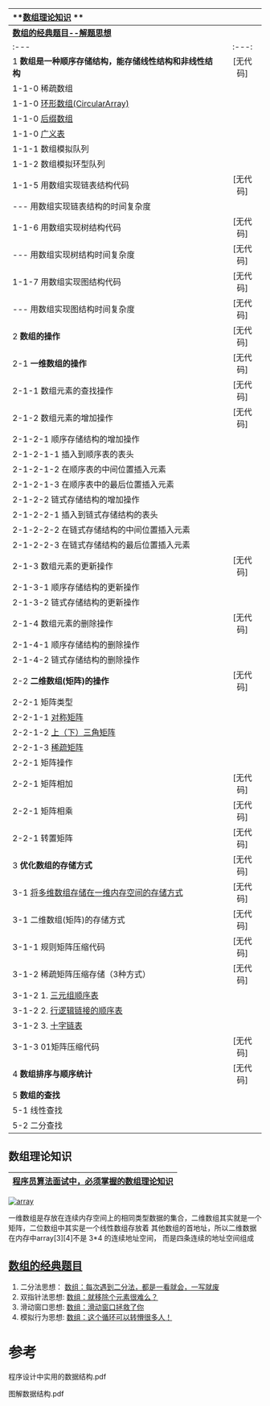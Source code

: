 
| **[数组理论知识](#数组理论知识) ** |  | 
| :--- | :---: | 
| **[数组的经典题目--解题思想](#数组的经典题目)** |  | 
| :--- | :---: | 
| 1   **数组是一种顺序存储结构，能存储线性结构和非线性结构**| [无代码] |
| 1-1-0 稀疏数组| |
| 1-1-0 [环形数组(CircularArray)](https://blog.csdn.net/sinat_36246371/article/details/78836336)||
| 1-1-0 [后缀数组](https://oi-wiki.org/string/sa/)||
| 1-1-0 [广义表](http://data.biancheng.net/view/190.html)||
| 1-1-1 数组模拟队列||
| 1-1-2 数组模拟环型队列||
| 1-1-5 用数组实现链表结构代码|[无代码]|
| ---    用数组实现链表结构的时间复杂度||
| 1-1-6 用数组实现树结构代码| [无代码]|
| ---    用数组实现树结构时间复杂度| [无代码]|
| 1-1-7 用数组实现图结构代码| [无代码]|
|---     用数组实现图结构时间复杂度| [无代码]|
| 2  **数组的操作** | [无代码] |
| 2-1 **一维数组的操作**| [无代码] |
| 2-1-1  数组元素的查找操作 | [无代码] |
| 2-1-2  数组元素的增加操作 | [无代码] |
| 2-1-2-1  顺序存储结构的增加操作||
| 2-1-2-1-1  插入到顺序表的表头||
| 2-1-2-1-2  在顺序表的中间位置插入元素||
| 2-1-2-1-3  在顺序表中的最后位置插入元素||
| 2-1-2-2  链式存储结构的增加操作||
| 2-1-2-2-1  插入到链式存储结构的表头||
| 2-1-2-2-2  在链式存储结构的中间位置插入元素||
| 2-1-2-2-3  在链式存储结构的最后位置插入元素||
| 2-1-3  数组元素的更新操作 | [无代码] |
| 2-1-3-1  顺序存储结构的更新操作||
| 2-1-3-2  链式存储结构的更新操作||
| 2-1-4  数组元素的删除操作 | [无代码] |
| 2-1-4-1  顺序存储结构的删除操作||
| 2-1-4-2  链式存储结构的删除操作||
| 2-2  **二维数组(矩阵)的操作** | [无代码] |
| 2-2-1   矩阵类型||
| 2-2-1-1 [对称矩阵](http://data.biancheng.net/view/183.html)||
| 2-2-1-2 [上（下）三角矩阵](http://data.biancheng.net/view/183.html) ||
| 2-2-1-3 [稀疏矩阵](http://data.biancheng.net/view/183.html) ||
| 2-2-1   矩阵操作||
| 2-2-1 矩阵相加| [无代码] |
| 2-2-1 矩阵相乘| [无代码] |
| 2-2-1 转置矩阵| [无代码] |
| 3  **优化数组的存储方式**| [无代码] |
| 3-1 [将多维数组存储在一维内存空间的存储方式](http://data.biancheng.net/view/182.html)| [无代码] |
| 3-1 二维数组(矩阵)的存储方式|[无代码] |
| 3-1-1  规则矩阵压缩代码| [无代码] |
| 3-1-2  稀疏矩阵压缩存储（3种方式）| [无代码] |
| 3-1-2  1. [三元组顺序表](http://data.biancheng.net/view/184.html) ||
| 3-1-2  2. [行逻辑链接的顺序表](http://data.biancheng.net/view/185.html)||
| 3-1-2  3. [十字链表](http://data.biancheng.net/view/186.html)||
| 3-1-3  01矩阵压缩代码| [无代码] |
| 4  **数组排序与顺序统计**| [无代码] |
| 5  **数组的查找**  ||
| 5-1 线性查找||
| 5-2 二分查找||


## 数组理论知识

  [程序员算法面试中，必须掌握的数组理论知识](https://mp.weixin.qq.com/s?__biz=MzUxNjY5NTYxNA==&mid=2247483956&idx=1&sn=2e63f2ed9d6711fb3485533c178a4ad0&scene=21#wechat_redirect)|
  ---|

   <a href="https://ibb.co/cLx9FP8"><img src="https://i.ibb.co/DpLFCNM/array.png" alt="array" border="0"></a>
 
  
   一维数组是存放在连续内存空间上的相同类型数据的集合，二维数组其实就是一个矩阵，二位数组中其实是一个线性数组存放着 其他数组的首地址，所以二维数据在内存中array[3][4]不是 3*4 的连续地址空间，
   而是四条连续的地址空间组成
  
## [数组的经典题目](https://mp.weixin.qq.com/s/LIfQFRJBH5ENTZpvixHEmg)
   
   1. 二分法思想： [数组：每次遇到二分法，都是一看就会，一写就废](https://mp.weixin.qq.com/s?__biz=MzUxNjY5NTYxNA==&mid=2247484289&idx=1&sn=929fee0ac9f308a863a4fc4e2e44506e&scene=21#wechat_redirect)
   2. 双指针法思想: [数组：就移除个元素很难么？](https://mp.weixin.qq.com/s?__biz=MzUxNjY5NTYxNA==&mid=2247484304&idx=1&sn=ad2e11d171f74ad772fd23b10142e3f3&scene=21#wechat_redirect)
   3. 滑动窗口思想: [数组：滑动窗口拯救了你](https://mp.weixin.qq.com/s?__biz=MzUxNjY5NTYxNA==&mid=2247484315&idx=1&sn=414b885abba34abfd8d9f35c9f61b857&scene=21#wechat_redirect)
   4. 模拟行为思想: [数组：这个循环可以转懵很多人！](https://mp.weixin.qq.com/s?__biz=MzUxNjY5NTYxNA==&mid=2247484331&idx=1&sn=dc41b2ba53227743f6a1b0433f9db6ef&scene=21#wechat_redirect)




# 参考

程序设计中实用的数据结构.pdf

图解数据结构.pdf
